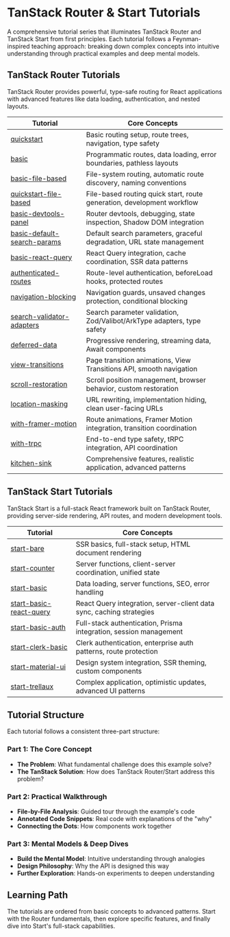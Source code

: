 # TanStack Router & Start Tutorials

A comprehensive tutorial series that illuminates TanStack Router and TanStack Start from first principles. Each tutorial follows a Feynman-inspired teaching approach: breaking down complex concepts into intuitive understanding through practical examples and deep mental models.

## TanStack Router Tutorials

TanStack Router provides powerful, type-safe routing for React applications with advanced features like data loading, authentication, and nested layouts.

| Tutorial | Core Concepts |
|----------|---------------|
| [quickstart](./quickstart.md) | Basic routing setup, route trees, navigation, type safety |
| [basic](./basic.md) | Programmatic routes, data loading, error boundaries, pathless layouts |
| [basic-file-based](./basic-file-based.md) | File-system routing, automatic route discovery, naming conventions |
| [quickstart-file-based](./quickstart-file-based.md) | File-based routing quick start, route generation, development workflow |
| [basic-devtools-panel](./basic-devtools-panel.md) | Router devtools, debugging, state inspection, Shadow DOM integration |
| [basic-default-search-params](./basic-default-search-params.md) | Default search parameters, graceful degradation, URL state management |
| [basic-react-query](./basic-react-query.md) | React Query integration, cache coordination, SSR data patterns |
| [authenticated-routes](./authenticated-routes.md) | Route-level authentication, beforeLoad hooks, protected routes |
| [navigation-blocking](./navigation-blocking.md) | Navigation guards, unsaved changes protection, conditional blocking |
| [search-validator-adapters](./search-validator-adapters.md) | Search parameter validation, Zod/Valibot/ArkType adapters, type safety |
| [deferred-data](./deferred-data.md) | Progressive rendering, streaming data, Await components |
| [view-transitions](./view-transitions.md) | Page transition animations, View Transitions API, smooth navigation |
| [scroll-restoration](./scroll-restoration.md) | Scroll position management, browser behavior, custom restoration |
| [location-masking](./location-masking.md) | URL rewriting, implementation hiding, clean user-facing URLs |
| [with-framer-motion](./with-framer-motion.md) | Route animations, Framer Motion integration, transition coordination |
| [with-trpc](./with-trpc.md) | End-to-end type safety, tRPC integration, API coordination |
| [kitchen-sink](./kitchen-sink.md) | Comprehensive features, realistic application, advanced patterns |

## TanStack Start Tutorials  

TanStack Start is a full-stack React framework built on TanStack Router, providing server-side rendering, API routes, and modern development tools.

| Tutorial | Core Concepts |
|----------|---------------|
| [start-bare](./start-bare.md) | SSR basics, full-stack setup, HTML document rendering |
| [start-counter](./start-counter.md) | Server functions, client-server coordination, unified state |
| [start-basic](./start-basic.md) | Data loading, server functions, SEO, error handling |
| [start-basic-react-query](./start-basic-react-query.md) | React Query integration, server-client data sync, caching strategies |
| [start-basic-auth](./start-basic-auth.md) | Full-stack authentication, Prisma integration, session management |
| [start-clerk-basic](./start-clerk-basic.md) | Clerk authentication, enterprise auth patterns, route protection |
| [start-material-ui](./start-material-ui.md) | Design system integration, SSR theming, custom components |
| [start-trellaux](./start-trellaux.md) | Complex application, optimistic updates, advanced UI patterns |

## Tutorial Structure

Each tutorial follows a consistent three-part structure:

### Part 1: The Core Concept
- **The Problem**: What fundamental challenge does this example solve?
- **The TanStack Solution**: How does TanStack Router/Start address this problem?

### Part 2: Practical Walkthrough  
- **File-by-File Analysis**: Guided tour through the example's code
- **Annotated Code Snippets**: Real code with explanations of the "why"
- **Connecting the Dots**: How components work together

### Part 3: Mental Models & Deep Dives
- **Build the Mental Model**: Intuitive understanding through analogies
- **Design Philosophy**: Why the API is designed this way
- **Further Exploration**: Hands-on experiments to deepen understanding

## Learning Path

The tutorials are ordered from basic concepts to advanced patterns. Start with the Router fundamentals, then explore specific features, and finally dive into Start's full-stack capabilities.